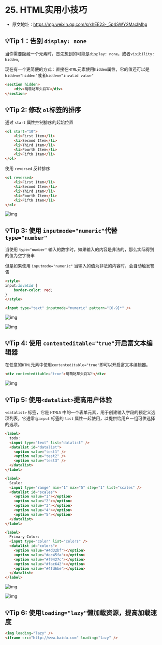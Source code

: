 # 25. HTML实用小技巧

- 原文地址：https://mp.weixin.qq.com/s/xhEE23-_5p4SWY2MacIMhg

## 💡Tip 1：告别 `display: none`

当你需要隐藏一个元素时，首先想到的可能是`display: none`，或者`visibility: hidden`,

现在有一个更简便的方式：直接在`HTML`元素使用`hidden`属性，它的值还可以是`hidden="hidden"`或者`hidden="invalid value"`

```html
<section hidden>
    <div>萌萌哒草头将军</div>
</section>
```

## 💡Tip 2: 修改 `ol`标签的排序

通过 `start` 属性控制排序的起始位置

```html
<ol start="10">
    <li>First Item</li>
    <li>Second Item</li>
    <li>Third Item</li>
    <li>Fourth Item</li>
    <li>Fifth Item</li>
</ol>
```

使用 `reversed` 反转排序

```html
<ol reversed>
    <li>First Item</li>
    <li>Second Item</li>
    <li>Third Item</li>
    <li>Fourth Item</li>
    <li>Fifth Item</li>
</ol>
```

![img](/images/html/css/note/025/25001.png)

## 💡Tip 3: 使用 `inputmode="numeric"`代替 `type="number"`

当使用 `type="number"` 输入的数字时，如果输入的内容是非法的，那么实际得到的值为空字符串

但是如果使用 `inputmode="numeric"` 当输入的值为非法的内容时，会自动触发警告

```html
<style>
input:invalid {
    border-color: red;
}
</style>

<input type="text" inputmode="numeric" pattern="[0-9]*" />
```

![img](/images/html/css/note/025/25002.png)

![img](/images/html/css/note/025/25003.png)

## 💡Tip 4: 使用 `contenteditable="true"`开启富文本编辑器

在任意的`HTML`元素中使用`contenteditable="true"`即可以开启富文本编辑器。

```html
<div contenteditable="true">萌萌哒草头将军!</div>
```

![img](/images/html/css/note/025/25004.gif)

## 💡Tip 5: 使用`<datalist>`提高用户体验

`<datalist>` 标签，它是 `HTML5` 中的一个表单元素，用于创建输入字段的预定义选项列表。它通常与`input` 标签的 `list` 属性一起使用，以提供给用户一组可供选择的选项。

```html
<label>
  todo:
  <input type="text" list="datalist" />
  <datalist id="datalist">
    <option value="test1" />
    <option value="test2" />
    <option value="test3" />
  </datalist>
</label>

<label>
  Scale:
  <input type="range" min="1" max="5" step="1" list="scales" />
  <datalist id="scales">
    <option value="1"></option>
    <option value="2"></option>
    <option value="3"></option>
    <option value="4"></option>
    <option value="5"></option>
  </datalist>
</label>

<label>
  Primary Color:
  <input type="color" list="colors" />
  <datalist id="colors">
    <option value="#4d32bf"></option>
    <option value="#ac45fa"></option>
    <option value="#f9427c"></option>
    <option value="#fac642"></option>
    <option value="#4fd6be"></option>
  </datalist>
</label>
```

![img](/images/html/css/note/025/25005.png)

![img](/images/html/css/note/025/25006.png)

## 💡Tip 6: 使用`loading="lazy"`懒加载资源，提高加载速度

```html
<img loading="lazy" />
<iframe src="http://www.baidu.com" loading="lazy" />
```

